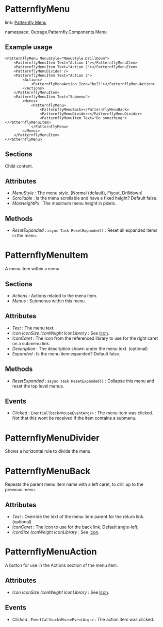 ﻿

# PatternflyMenu

link: [Patternfly Menu](https://www.patternfly.org/v4/components/menu)

namespace: Outrage.Patternfly.Components.Menu

## Example usage
```
<PatternflyMenu MenuStyle="MenuStyle.DrillDown">
    <PatternflyMenuItem Text="Action 1"></PatternflyMenuItem>
    <PatternflyMenuItem Text="Action 2"></PatternflyMenuItem>
    <PatternflyMenuDivider />
    <PatternflyMenuItem Text="Action 3">
        <Actions>
            <PatternflyMenuAction Icon="bell"></PatternflyMenuAction>
        </Actions>
    </PatternflyMenuItem>
    <PatternflyMenuItem Text="Submenu">
        <Menus>
            <PatternflyMenu>
                <PatternflyMenuBack></PatternflyMenuBack>
                <PatternflyMenuDivider></PatternflyMenuDivider>
                <PatternflyMenuItem Text="Do something"></PatternflyMenuItem>
            </PatternflyMenu>
        </Menus>
    </PatternflyMenuItem>
</PatternflyMenu>
```

## Sections

Child content.

## Attributes

* *MenuStyle* : The menu style. [Normal (default), Flyout, Drilldown]
* *Scrollable* : Is the menu scrollable and have a fixed height? Default false.
* *MaxHeightPx* : The maximum menu height in pixels.

## Methods

* *ResetExpanded* : `async Task ResetExpanded()` : Reset all expanded items in the menu.

# PatternflyMenuItem

A menu item within a menu.

## Sections

* *Actions* : Actions related to the menu item.
* *Menus* : Submenus within this menu.

## Attributes

* *Text* : The menu text.
* *Icon* *IconSize* *IconWeight* *IconLibrary* : See [Icon](/icon).
* *IconCaret* : The icon from the referenced library to use for the right caret on a submenu link.
* *Description* : The description shown under the menu text. (optional)
* *Expanded* : Is the menu item expanded? Default false.

## Methods

* *ResetExpanded* : `async Task ResetExpanded()` : Collapse this menu and reset the top level menus.

## Events

* *Clicked* : `EventCallback<MouseEventArgs>` : The menu item was clicked.  Not that this wont be received if the item contains a submenu.

# PatternflyMenuDivider

Shows a horizontal rule to divide the menu.

# PatternflyMenuBack

Repeats the parent menu item name with a left caret, to drill up to the previous menu.

## Attributes

* *Text* : Override the text of the menu item parent for the return link. (optional)
* *IconCaret* : The icon to use for the back link.  Default angle-left;
* *IconSize* *IconWeight* *IconLibrary* : See [Icon](/icon).

# PatternflyMenuAction

A button for use in the Actions section of the menu item.

## Attributes

* *Icon* *IconSize* *IconWeight* *IconLibrary* : See [Icon](/icon).

## Events

* *Clicked* : `EventCallback<MouseEventArgs>` : The action item was clicked.
